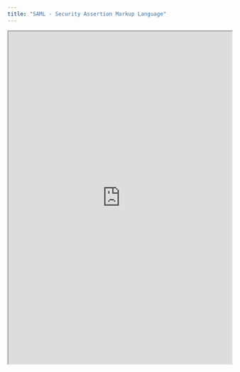 ```yaml
---
title: "SAML - Security Assertion Markup Language"
---
```



<iframe height="750" width="100%" src="https://ewelton.github.io/ktest/wiki.html#SAML%20-%20Security%20Assertion%20Markup%20Language"></iframe>
